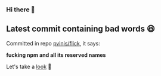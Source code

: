 ### Hi there 👋

## Latest commit containing bad words 😆

Committed in repo [pvinis/flick](https://github.com/pvinis/flick), it says:

**fucking npm and all its reserved names**

Let's take a [look](https://github.com/pvinis/flick/commit/5568af7afbed142c30cd0f2cf4e1b027c72d169c) 🤔
